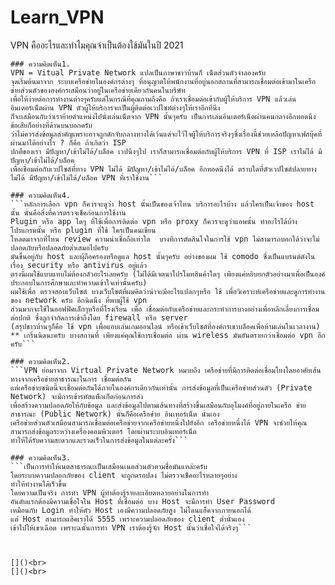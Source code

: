 # Learn_VPN
VPN คืออะไรและทำไมคุณจำเป็นต้องใช้มันในปี 2021<br>
```อธิบายเป็นภาษาบ้านๆที่สุดนะครับ
### ความคิดเห็น1.
VPN = Vitual Private Network แปลเป็นภาษาชาวบ้านก็ เน็ตส่วนตัวจำลองครับ
จุดเริ่มต้นมาจาก ระบบเครือข่ายในองค์กรต่างๆ ที่อนุญาตให้พนักงานที่อยู่นอกสถานที่สามารถเชื่อมต่อเข้ามาในเครือข่ายส่วนตัวขององค์กรเสมือนว่าอยู่ในเครือข่ายเดียวกันคนในบริษัท 
เพื่อให้ง่ายต่อการทำงานต่างๆครับแต่ในกรณีที่คุณถามถึงคือ ถ้าเราเชื่อมต่อเข้ากับผู้ให้บริการ VPN แล้วเล่นอินเตอร์เน็ตผ่าน VPN ตัวผู้ให้บริการจะเป็นผู้ติดต่อเวปไซท์ต่างๆให้เราอีกทีนึง 
ก็จะเสมือนกับว่าเราย้ายตำแหน่งไปนั่งเล่นเน็ตจาก VPN นั้นๆครับ เป็นการเล่นอินเตอร์เน็ตผ่านคนกลางอีกทอดนึง ข้อเสียก็อย่างที่ด้านบนบอกครับ 
ว่าไม่ควรส่งข้อมูลสำคัญเพราะอาจถูกดักจับกลางทางได้เว้นแต่จะไว้ใจผู้ให้บริการจริงๆซึ่งเรื่องนี้ช่วยเหลือปัญหาเฟสบุ๊คที่ผ่านมาได้อย่างไร ? ก็คือ ถ้าเกิดว่า ISP 
ปกตืของเรา มีปัญหา/เข้าไม่ได้/บล็อค เวปนึงๆไป เราก็สามารถเชื่อมต่อกับผู้ให้บริการ VPN ที่ ISP เราไม่ได้ มีปัญหา/เข้าไม่ได้/บล็อค 
เพื่อเชื่อมต่อกับเวปไซต์ที่ทาง VPN ไม่ได้ มีปัญหา/เข้าไม่ได้/บล็อค อีกทอดนึงได้ ตราบใดที่ตัวเวปไซต์ปลายทาง ไม่ได้ มีปัญหา/เข้าไม่ได้/บล็อค VPN ที่เราใช้งาน```

### ความคิดเห็น4.
```หลักการเลือก vpn ก็ควรจะดูว่า host นั้นเป็นของเจ้าไหน บริการอะไรบ้าง แล้วใครเป็นเจ้าของ host นั้น นั่นคือสิ่งที่ควรตรวจเช็คก่อนการใช้งาน
Plugin หรือ app ใดๆ ที่ใช้เพื่อการติดต่อ vpn หรือ proxy ก็ควรจะดูว่าแอพนั้น ทำอะไรได้บ้าง โปรแกรมนั้น หรือ plugin ที่ใช้ ใครเป็นคนเขียน 
โหลดมาจากที่ไหน review ความน่าเชื่อถือเท่าใด  บางทีการตัดสินใจในการใช้ vpn ไม่สามารถบอกได้ว่าจะไม่ปลอดภัยหรือปลอดภัยต่ำเสมอไปครับ  
มันขึ้นอยู่กับ host และผุ้ถือครองหรือดูแล host นั้นๆครับ อย่างของผม ใช้ comodo ซึ่งเป็นแบรนด์ดังในเรื่อง security หรือ antivirus อยู่แล้ว 
ตรงนี้ผมใช้แบบแทบไม่ต้องกลัวอะไรเลยครับ (ไม่ได้มีเจตนาโปรโมทสินค้าใดๆ เพียงแค่หยิบยกตัวอย่างมาเพื่อเป็นองค์ประกอบในการศึกษาและทำความเข้าใจเท่านั้นครับ) 
ผมใช้เพื่อ ตรวจสอบเว็บไซต์ บางเว็บไซต์ที่ผมคิดว่าน่าจะมีอะไรแปลกๆหรือ ใช้ เพื่อวิเคราะห์เครือข่ายและดูการทำงาน ของ network ครับ อีกนิดนึง ที่พบผู้ใช้ vpn  
ส่วนมากจะใช้ในออฟฟิศเล็กๆหรือที่โรงเรียน เพื่อ เชื่อมต่อกับเครือข่ายและกระทำการบางอย่างเพื่อหลีกเลี่ยงการเชื่อมต่อปกติ ซึ่งถูกจำกัดการเข้าถึงโดย firewall หรือ server 
(สรุปชาวบ้านๆก็คือ ใช้ vpn เพื่อแอบเล่นเกมออนไลน์ หรือเข้าเว็บไซต์ที่องค์กรเขาบล็อคเพื่อห้ามเล่นในเวลางาน)  
** เกริ่นนิดนะครับ บางสถานที่ เพียงแค่คุณใช้การเชื่อมต่อ ผ่าน wireless มันอันตรายกว่าเชื่อมต่อ vpn อีกครับ```

### ความคิดเห็น2.
```VPN ย่อมาจาก Virtual Private Network หมายถึง เครือข่ายที่มีการติดต่อเชื่อมโยงโดยอาศัยเส้นทางจากเครือข่ายสาธารณะในการ เชื่อมต่อกัน 
แต่เครือข่ายชนิดนี้จะเชื่อมต่อกันได้ภายในองค์กรเดียวกันเท่านั้น การส่งข้อมูลที่เป็นเครือข่ายส่วนตัว (Private Network) จะมีการเข้ารหัสแพ็กเก็ตก่อนการส่ง 
เพื่อสร้างความปลอดภัยให้กับข้อมูล และส่งข้อมูลไปตามเส้นทางที่สร้างขึ้นเสมือนกับอุโมงค์ที่อยู่ภายในเครือ ข่ายสาธารณะ (Public Network) นั่นก็คือเครือข่าย อินเทอร์เน็ต นั่นเอง
เครือข่ายส่วนตัวเสมือนสามารถเชื่อมต่อเครือข่ายจากเครือข่ายหนึ่งไปยังอีก เครือข่ายหนึ่งได้ VPN จะช่วยให้คุณสามารถส่งข้อมูลระหว่างเครื่องคอมพิวเตอร์ โดยผ่านระบบอินเทอร์เน็ต 
ทำให้ได้รับความสะดวกและรวดเร็วในการส่งข้อมูลในแต่ละครั้ง```

### ความคิดเห็น3.
```เป็นการทำให้เนตสาธารณะเป็นเสมือนเนตส่วนตัวตามชื่อมันแหล่ะครับ
โดยระบบความปลอกภัยของ client จะถูกดรอปลง ไม่ตรวจเช็คอะไรหลายๆอย่าง
ทำให้ทำงานได้เร็วขึ้น
โดยความเป็นจริง การทำ VPN ผู้ทำต้องรู้รายละเอียดหลายอย่างในการทำ
อันดับแรกต้องมีความเชื่อใจใน Host ที่เชื่อมต่อ บาง Host จะมีการทำ User Password
เหมือนกับ Login ทำให้ตัว Host เองมีความปลอดภัยสูง ไม่โดนแฮ็คจากภายนอกได้
แต่ Host สามารถแฮ๊คเราได้ 5555 เพราะความปลอดภัยของ client ต่ำนั่นเอง
เข้าไปให้เขาเฉีอด เพราะฉนั้นการทำ VPN เราต้องรู้จัก Host นั้นว่าเชื่อใจได้จริงๆ```



[]()<br>
[]()<br>
